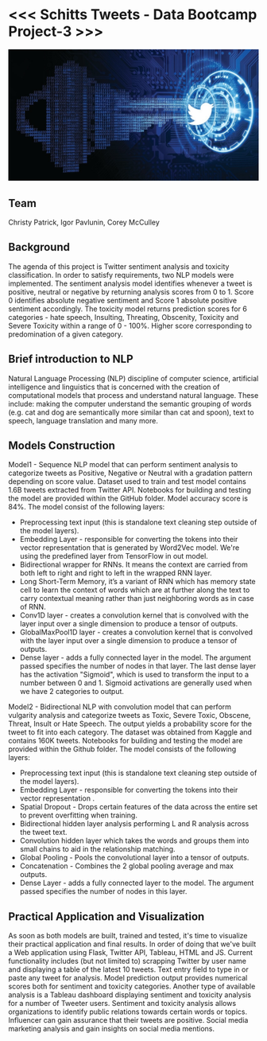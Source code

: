 # <<< Schitts Tweets - Data Bootcamp Project-3 >>>

![proj_logo.png](IgorP/Twitter_Code.png)


## Team

Christy Patrick, Igor Pavlunin, Corey McCulley


## Background

The agenda of this project is Twitter sentiment analysis and toxicity classification. In order to satisfy requirements, two NLP models were implemented. The sentiment analysis model identifies whenever a tweet is positive, neutral or negative by returning analysis scores from 0 to 1. Score 0 identifies absolute negative sentiment and Score 1 absolute positive sentiment accordingly. The toxicity model returns prediction scores for 6 categories - hate speech, Insulting, Threating, Obscenity, Toxicity and Severe Toxicity within a range of 0 - 100%. Higher score corresponding to predomination of a given category.


## Brief introduction to NLP

Natural Language Processing (NLP) discipline of computer science, artificial intelligence and linguistics that is concerned with the creation of computational models that process and understand natural language. These include: making the computer understand the semantic grouping of words (e.g. cat and dog are semantically more similar than cat and spoon), text to speech, language translation and many more.


## Models Construction

Model1 - Sequence NLP model that can perform sentiment analysis to categorize tweets as Positive, Negative or Neutral with a gradation pattern depending on score value. Dataset used to train and test model contains 1.6B tweets extracted from Twitter API. Notebooks for building and testing the model are provided within the GitHub folder. Model accuracy score is 84%. The model consist of the following layers:
* Preprocessing text input (this is standalone text cleaning step outside of the model layers).
* Embedding Layer - responsible for converting the tokens into their vector representation that is generated by Word2Vec model. We're using the predefined layer from TensorFlow in out model.
* Bidirectional wrapper for RNNs. It means the context are carried from both left to right and right to left in the wrapped RNN layer.
* Long Short-Term Memory, it’s a variant of RNN which has memory state cell to learn the context of words which are at further along the text to carry contextual meaning rather than just neighboring words as in case of RNN.
* Conv1D layer - creates a convolution kernel that is convolved with the layer input over a single dimension to produce a tensor of outputs.
* GlobalMaxPool1D layer - creates a convolution kernel that is convolved with the layer input over a single dimension to produce a tensor of outputs.
* Dense layer - adds a fully connected layer in the model. The argument passed specifies the number of nodes in that layer. The last dense layer has the activation "Sigmoid", which is used to transform the input to a number between 0 and 1. Sigmoid activations are generally used when we have 2 categories to output.


Model2 - Bidirectional NLP with convolution model that can perform vulgarity analysis and categorize tweets as Toxic, Severe Toxic, Obscene, Threat, Insult or Hate Speech. The output yields a probability score for the tweet to fit into each category. The dataset was obtained from Kaggle and contains 160K tweets. Notebooks for building and testing the model are provided within the Github folder. The model consists of the following layers:

* Preprocessing text input (this is standalone text cleaning step outside of the model layers).
* Embedding Layer - responsible for converting the tokens into their vector representation .
* Spatial Dropout - Drops certain features of the data across the entire set to prevent overfitting when training.
* Bidirectional hidden layer analysis performing L and R analysis across the tweet text.
* Convolution hidden layer which takes the words and groups them into small chains to aid in the relationship matching.
* Global Pooling - Pools the convolutional layer into a tensor of outputs.
* Concatenation - Combines the 2 global pooling average and max outputs.
* Dense Layer - adds a fully connected layer to the model. The argument passed specifies the number of nodes in this layer.


## Practical Application and Visualization

As soon as both models are built, trained and tested, it's time to visualize their practical application and final results. In order of doing that we've built a Web application using Flask, Twitter API, Tableau, HTML and JS. Current functionality includes (but not limited to) scrapping Twitter by user name and displaying a table of the latest 10 tweets. Text entry field to type in or paste any tweet for analysis. Model prediction output provides numerical scores both for sentiment and toxicity categories. Another type of available analysis is a Tableau dashboard displaying sentiment and toxicity analysis for a number of Tweeter users.
Sentiment and toxicity analysis allows organizations to identify public relations towards certain words or topics. Influencer can gain assurance that their tweets are positive. Social media marketing analysis and gain insights on social media mentions.


